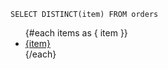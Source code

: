 ```items
SELECT DISTINCT(item) FROM orders
```

<ul>
{#each items as { item }}
	<li>
		<a href="/{$page.params.order_month}/{item}/">{item}</a>
	</li>
{/each}
</ul>